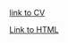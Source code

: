 [link to CV](https://Genevieve21.github.io/rsschool-cv/cv)

[Link to HTML](https://Genevieve21.github.io/rsschool-cv/)